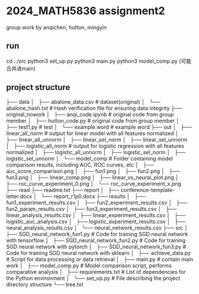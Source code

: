 # 2024_MATH5836 assignment2
group work
by anqichen, hutton, mingyin

## run
cd ../src
python3 set_up.py
python3 main.py
python3 model_comp.py (可能合并进main)

## project structure
├── data
│   ├── abalone_data.csv      # dataset(original)
│   └── abalone_hash.txt      # Hash verification file for ensuring data integrity
├── original_nowork
│   ├── anqi_code.ipynb       # original code from group member
│   ├── hutton_code.py        # original code from group member
│   ├── test1.py              # test
│   └── example.word          # example word
├── out
│   ├── linear_all_norm       # output for linear model with all features normalized
│   ├── linear_all_unnorm
│   ├── linear_sel_norm
│   ├── linear_sel_unnorm
│   ├── logistic_all_norm     # output for logistic regression with all features normalized
│   ├── logistic_all_unnorm
│   ├── logistic_sel_norm
│   ├── logistic_sel_unnorm
│   └── model_comp            # Folder containing model comparison results, including AUC, ROC curves, etc
│       ├── auc_score_comparison.png
│       ├── fun1.png
│       ├── fun2.png
│       ├── fun3.png
│       ├── linear_comp.png
│       ├── linear_vs_neural_plot.png
│       ├── roc_curve_experiment_0.png
│       └── roc_curve_experiment_x.png
├── read
├── readme.txt
├── report
│   ├── conference-template-letter.docx
│   └── report_r1p0.docx
├── results
│   ├── fun1_experiment_results.csv
│   ├── fun2_experiment_results.csv
│   ├── fun2_param_results.csv
│   ├── fun3_experiment_results.csv
│   ├── linear_analysis_results.csv
│   ├── linear_experiment_results.csv
│   ├── logistic_auc_analysis.csv
│   ├── logistic_experiment_results.csv
│   ├── neural_analysis_results.csv
│   └── neural_network_results.csv
├── src
│   ├── SGD_neural_network_fun1.py    # Code for training SGD neural network with tensorflow
│   ├── SGD_neural_network_fun2.py    # Code for training SGD neural network with pytorch
│   ├── SGD_neural_network_fun3.py    # Code for training SGD neural network with sklearn
│   ├── achieve_data.py               # Script for data processing or data retrieval
│   ├── main.py                       # contain main work
│   ├── model_comp.py                 # Model comparison script, performs comparative analysis
│   ├── requirements.txt              # List of dependencies for the Python environment
│   └── set_up.py                     # File describing the project directory structure
└── tree.txt

